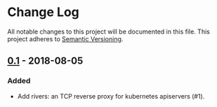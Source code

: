 # Change Log

All notable changes to this project will be documented in this file.
This project adheres to [Semantic Versioning](http://semver.org/).

## [0.1] - 2018-08-05

### Added
- Add rivers: an TCP reverse proxy for kubernetes apiservers (#1).

[Unreleased]: https://github.com/cybozu-go/cke-tools/compare/v0.1...HEAD
[0.1]: https://github.com/cybozu-go/cke-tools/compare/b797246...v0.1
